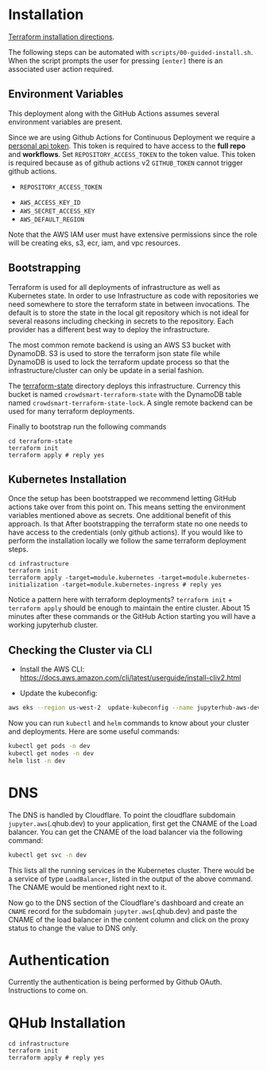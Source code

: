 # Installation

[Terraform installation directions](https://www.terraform.io/downloads.html).

The following steps can be automated with
`scripts/00-guided-install.sh`. When the script prompts the user for
pressing `[enter]` there is an associated user action required.

## Environment Variables

This deployment along with the GitHub Actions assumes several
environment variables are present.

Since we are using Github Actions for Continuous Deployment we require
a [personal api token](https://github.blog/2013-05-16-personal-api-tokens/).
This token is required to have access to the **full repo** and **workflows**.
Set `REPOSITORY_ACCESS_TOKEN` to the token value. This token is required because
as of github actions v2 `GITHUB_TOKEN` cannot trigger github actions.

- `REPOSITORY_ACCESS_TOKEN`

* `AWS_ACCESS_KEY_ID`
* `AWS_SECRET_ACCESS_KEY`
* `AWS_DEFAULT_REGION`

Note that the AWS IAM user must have extensive permissions since the
role will be creating eks, s3, ecr, iam, and vpc resources.

## Bootstrapping

Terraform is used for all deployments of infrastructure as well as
Kubernetes state. In order to use Infrastructure as code with
repositories we need somewhere to store the terraform state in between
invocations. The default is to store the state in the local git
repository which is not ideal for several reasons including checking
in secrets to the repository. Each provider has a different best way
to deploy the infrastructure.

The most common remote backend is using
an AWS S3 bucket with DynamoDB. S3 is used to store the terraform json
state file while DynamoDB is used to lock the terraform update process
so that the infrastructure/cluster can only be update in a serial
fashion.

The [terraform-state](../terraform-state) directory deploys this
infrastructure. Currency this bucket is named
`crowdsmart-terraform-state` with the DynamoDB table named
`crowdsmart-terraform-state-lock`. A single remote backend can be used
for many terraform deployments.

Finally to bootstrap run the following commands

```shell
cd terraform-state
terraform init
terraform apply # reply yes
```

## Kubernetes Installation

Once the setup has been bootstrapped we recommend letting GitHub
actions take over from this point on. This means setting the
environment variables mentioned above as secrets. One additional
benefit of this approach. Is that After bootstrapping the terraform
state no one needs to have access to the credentials (only github
actions). If you would like to perform the installation locally we
follow the same terraform deployment steps.

```shell
cd infrastructure
terraform init
terraform apply -target=module.kubernetes -target=module.kubernetes-initialization -target=module.kubernetes-ingress # reply yes
```

Notice a pattern here with terraform deployments? `terraform init` +
`terraform apply` should be enough to maintain the entire
cluster. About 15 minutes after these commands or the GitHub Action
starting you will have a working jupyterhub cluster.

## Checking the Cluster via CLI

- Install the AWS CLI:
  https://docs.aws.amazon.com/cli/latest/userguide/install-cliv2.html

- Update the kubeconfig:

```bash
aws eks --region us-west-2  update-kubeconfig --name jupyterhub-aws-dev
```

Now you can run `kubectl` and `helm` commands to know about your cluster and deployments.
Here are some useful commands:

```bash
kubectl get pods -n dev
kubectl get nodes -n dev
helm list -n dev
```

# DNS

The DNS is handled by Cloudflare. To point the cloudflare subdomain
`jupyter.aws`(.qhub.dev) to your application, first get the CNAME of
the Load balancer. You can get the CNAME of the load balancer via the
following command:

```bash
kubectl get svc -n dev
```

This lists all the running services in the Kubernetes cluster. There would be a service
of type `LoadBalancer`, listed in the output of the above command. The CNAME would
be mentioned right next to it.

Now go to the DNS section of the Cloudflare's dashboard and create an `CNAME` record for the
subdomain `jupyter.aws`(.qhub.dev) and paste the CNAME of the load balancer in the content
column and click on the proxy status to change the value to DNS only.

# Authentication

Currently the authentication is being performed by Github OAuth. Instructions to come on.

# QHub Installation

```shell
cd infrastructure
terraform init
terraform apply # reply yes
```
